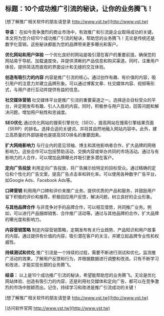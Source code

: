 ## **标题：10个成功推广引流的秘诀，让你的业务腾飞！**

[想了解推广相关软件的朋友请登录 http://www.vst.tw](http://www.vst.tw)

**导语：**
在如今竞争激烈的商业市场中，有效推广和引流是企业取得成功的关键。本文将为您介绍10个成功推广引流的秘诀，帮助您的业务腾飞！无论是传统还是数字化营销，这些秘诀都能为您的品牌带来更多曝光和客户。

**优化网站和用户体验**
一个优化良好的网站是吸引潜在客户的重要前提。确保您的网站易于导航、加载速度快，并提供清晰的产品信息和购买渠道。同时，注重用户体验，提供简洁而直观的界面设计和无缝的交互体验。

**创造有吸引力的内容**
内容是推广引流的核心。通过创作有趣、有价值的内容，吸引用户的注意力并建立品牌形象。可以通过博客文章、社交媒体内容、视频等形式，与用户进行互动并提供有益的信息。

**社交媒体营销**
社交媒体平台是推广引流的重要渠道之一。选择适合目标受众的平台，并定期发布有趣、引人入胜的内容。同时，积极参与用户互动，回答问题和解决问题，增加用户粘性和忠诚度。

**SEO优化**
通过优化网站的搜索引擎优化（SEO），提高网站在搜索引擎结果页面（SERP）的排名。选择合适的关键词，并将其自然地融入网站内容中。此外，建立高质量的外部链接也是提高SEO排名的重要因素。

**扩大网络影响力**
与行业内的意见领袖、博主和其他影响者合作，扩大品牌的网络影响力。这些合作可以包括赞助活动、交换内容或举办共同的市场活动。通过与有影响力的人合作，可以增加品牌曝光并吸引更多潜在客户。

**定向广告投放**
利用定向广告投放，将广告展示给特定的目标受众。通过精确的定位和个性化的广告文案，提高广告点击率和转化率。可以使用各种数字广告平台，如Google Ads、Facebook Ads等。

**口碑营销**
利用用户口碑和评价来推广业务。提供优质的产品和服务，并鼓励用户留下积极的评价和推荐。积极回应用户反馈，解决问题，树立良好的企业形象。

**与其他品牌合作**
与非竞争对手的品牌合作，可以相互借势，共同推广业务。例如，可以进行产品捆绑销售、合作推广活动等。通过与其他品牌的合作，扩大品牌的曝光度和影响力。

**内容营销策略**
制定内容营销策略，定期发布有关行业趋势、产品知识和用户故事的内容。通过提供有价值的内容，吸引潜在客户的关注，并建立起品牌专业性和权威性。

**持续测试和优化**
推广引流是一个持续的过程，需要不断进行测试和优化。监测推广活动的效果，了解用户反馈和行为，并根据数据进行调整和改进。只有不断学习和改进，才能实现长期的业务腾飞。

**结语：**
以上是10个成功推广引流的秘诀，希望能帮助您的业务腾飞。无论是优化网站体验、创造有吸引力的内容，还是利用社交媒体和定向广告，都可以在竞争激烈的市场中脱颖而出。记住，持续学习和改进是推广引流成功的关键！

[想了解推广相关软件的朋友请登录 http://www.vst.tw](http://www.vst.tw)


[访问软件官网 http://www.vst.tw](http://www.vst.tw)
